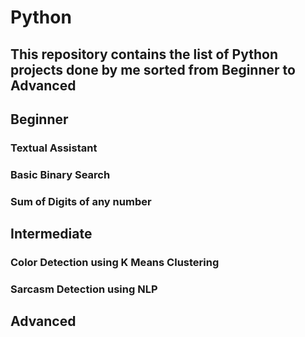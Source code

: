 # Python
## This repository contains the list of Python projects done by me sorted from Beginner to Advanced
## Beginner
### Textual Assistant
### Basic Binary Search
### Sum of Digits of any number
## Intermediate
###  Color Detection using K Means Clustering
###  Sarcasm Detection using NLP
## Advanced
